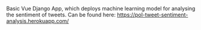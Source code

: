 Basic Vue Django App, which deploys machine learning model for analysing the sentiment of tweets. Can be found here: https://pol-tweet-sentiment-analysis.herokuapp.com/
